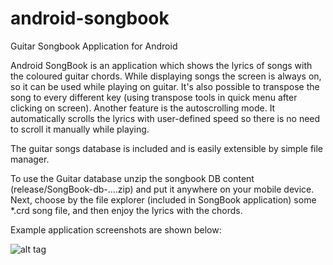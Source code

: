 # android-songbook
Guitar Songbook Application for Android

Android SongBook is an application which shows the lyrics of songs with the coloured guitar chords.
While displaying songs the screen is always on, so it can be used while playing on guitar.
It's also possible to transpose the song to every different key (using transpose tools in quick menu after clicking on screen).
Another feature is the autoscrolling mode. It automatically scrolls the lyrics with user-defined speed so there is no need to scroll it manually while playing.

The guitar songs database is included and is easily extensible by simple file manager.

To use the Guitar database unzip the songbook DB content (release/SongBook-db-....zip) and put it anywhere on your mobile device.
Next, choose by the file explorer (included in SongBook application) some \*.crd song file, and then enjoy the lyrics with the chords.

Example application screenshots are shown below:

![alt tag](https://github.com/igrek51/android-songbook/blob/master/wiki/songbook-04-mix.png)
